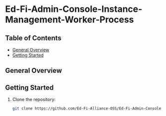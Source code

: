 # Ed-Fi-Admin-Console-Instance-Management-Worker-Process

## Table of Contents

- [General Overview](#general-overview)
- [Getting Started](#getting-started)


## General Overview

## Getting Started

1. Clone the repository:
   ```bash
   git clone https://github.com/Ed-Fi-Alliance-OSS/Ed-Fi-Admin-Console-Instance-Management-Worker-Process.git